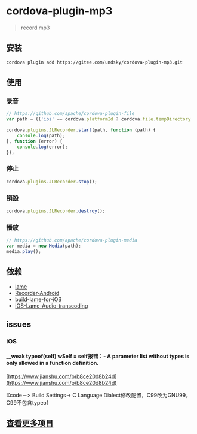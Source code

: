 # cordova-plugin-mp3

> record mp3

## 安装

``` bash
cordova plugin add https://gitee.com/undsky/cordova-plugin-mp3.git
```

## 使用

### 录音

``` javascript
// https://github.com/apache/cordova-plugin-file
var path = (('ios' == cordova.platformId ? cordova.file.tempDirectory : cordova.file.externalCacheDirectory) + ('' + new Date().getTime() + Math.random().toFixed(7) * 10000000) + '.mp3').replace(/^file:\/\//, '');

cordova.plugins.JLRecorder.start(path, function (path) {
    console.log(path);
}, function (error) {
    console.log(error);
});
```

### 停止

``` javascript
cordova.plugins.JLRecorder.stop();
```

### 销毁

``` javascript
cordova.plugins.JLRecorder.destroy();
```

### 播放

``` javascript
// https://github.com/apache/cordova-plugin-media
var media = new Media(path);
media.play();
```

## 依赖

+ [lame](http://lame.sourceforge.net/)
+ [Recorder-Android](https://github.com/lijunzz/Recorder-Android)
+ [build-lame-for-iOS](https://github.com/Superbil/build-lame-for-iOS)
+ [iOS-Lame-Audio-transcoding](https://github.com/CivelXu/iOS-Lame-Audio-transcoding)

## issues

### iOS

#### __weak typeof(self) wSelf = self报错：- A parameter list without types is only allowed in a function definition.

[https://www.jianshu.com/p/b8ce20d8b24d](https://www.jianshu.com/p/b8ce20d8b24d)

Xcode－> Build Settings-> C Language Dialect修改配置，C99改为GNU99，C99不包含typeof

## [查看更多项目](https://www.undsky.com)

